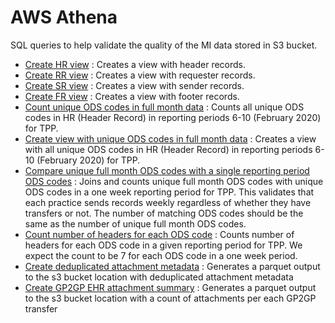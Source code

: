 # AWS Athena

SQL queries to help validate the quality of the MI data stored in S3 bucket.

- [Create HR view](create_hr_view.sql) : Creates a view with header records.
- [Create RR view](create_rr_view.sql) : Creates a view with requester records.
- [Create SR view](create_sr_view.sql) : Creates a view with sender records.
- [Create FR view](create_fr_view.sql) : Creates a view with footer records.
- [Count unique ODS codes in full month data](count_unique_ods_codes.sql) : Counts all unique ODS codes in HR (Header Record) in reporting periods 6-10 (February 2020) for TPP.
- [Create view with unique ODS codes in full month data](create_view_with_unique_ods_codes.sql) : Creates a view with all unique ODS codes in HR (Header Record) in reporting periods 6-10 (February 2020) for TPP.
- [Compare unique full month ODS codes with a single reporting period ODS codes](compare_unique_full_month_ods_codes.sql) : Joins and counts unique full month ODS codes with unique ODS codes in a one week reporting period for TPP. This validates that each practice sends records weekly regardless of whether they have transfers or not. The number of matching ODS codes should be the same as the number of unique full month ODS codes.
- [Count number of headers for each ODS code](count_number_of_headers.sql) : Counts number of headers for each ODS code in a given reporting period for TPP. We expect the count to be 7 for each ODS code in a one week period.
- [Create deduplicated attachment metadata](create_deduplicated_attachment_metadata.sql) : Generates a parquet output to the s3 bucket location with deduplicated attachment metadata
- [Create GP2GP EHR attachment summary](create_gp2gp_ehr_attachment_summary.sql) : Generates a parquet output to the s3 bucket location with a count of attachments per each GP2GP transfer
